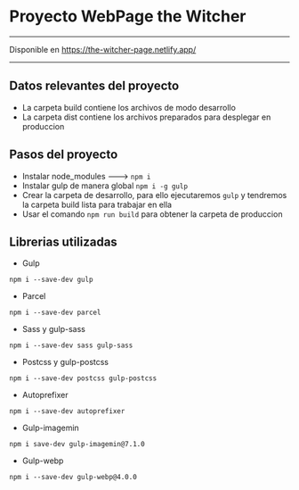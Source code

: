 # Proyecto WebPage the Witcher

************************************
Disponible en  https://the-witcher-page.netlify.app/
************************************


## Datos relevantes del proyecto

- La carpeta build contiene los archivos de modo desarrollo
- La carpeta dist contiene los archivos preparados para desplegar en produccion


## Pasos del proyecto

- Instalar node_modules ---> `npm i`
- Instalar gulp de manera global `npm i -g gulp`
- Crear la carpeta de desarrollo, para ello ejecutaremos `gulp` y tendremos la carpeta build lista para trabajar en ella
- Usar el comando `npm run build` para obtener la carpeta de produccion


## Librerias utilizadas

- Gulp 
```
npm i --save-dev gulp
```
- Parcel
```
npm i --save-dev parcel
```
- Sass y gulp-sass
```
npm i --save-dev sass gulp-sass
```
- Postcss y gulp-postcss
```
npm i --save-dev postcss gulp-postcss
```
- Autoprefixer
```
npm i --save-dev autoprefixer
```
- Gulp-imagemin
```
npm i save-dev gulp-imagemin@7.1.0
```
- Gulp-webp
```
npm i --save-dev gulp-webp@4.0.0
```
